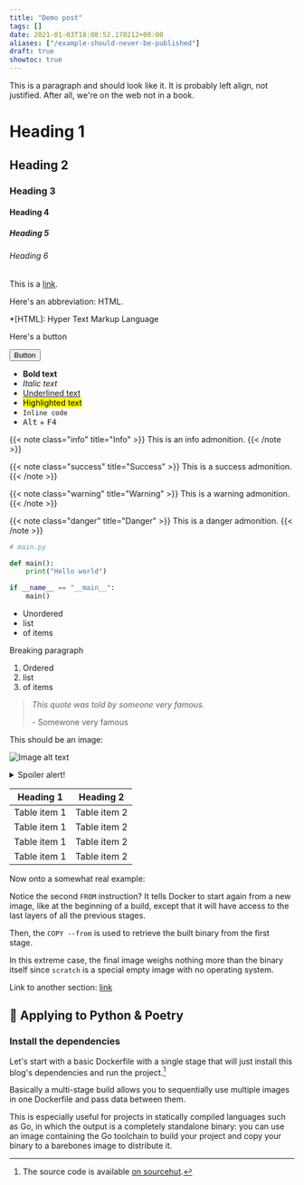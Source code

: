 ```yaml
---
title: "Demo post"
tags: []
date: 2021-01-03T18:08:52.170212+00:00
aliases: ["/example-should-never-be-published"]
draft: true
showtoc: true
---
```

This is a paragraph and should look like it. It is probably left align, not justified. After all, we're on the web not in a book.

# Heading 1
## Heading 2
### Heading 3
#### Heading 4
##### Heading 5
###### Heading 6

This is a [link](#).

Here's an abbreviation: HTML.

*[HTML]: Hyper Text Markup Language

Here's a button

[<button>Button</button>](#)

* **Bold text**
* *Italic text*
*  <u>Underlined text</u>
*  <mark>Highlighted text</mark>
*  <code>Inline code</code>
*  <kbd>Alt</kbd> + <kbd>F4</kbd>

{{< note class="info" title="Info" >}}
This is an info admonition.
{{< /note >}}

{{< note class="success" title="Success" >}}
This is a success admonition.
{{< /note >}}

{{< note class="warning" title="Warning" >}}
This is a warning admonition.
{{< /note >}}

{{< note class="danger" title="Danger" >}}
This is a danger admonition.
{{< /note >}}

```python {hl_lines="1 3"}
# main.py

def main():
    print("Hello world")

if __name__ == "__main__":
    main()
```

* Unordered
* list
* of items

Breaking paragraph

1. Ordered
2. list
2. of items

> *This quote was told by someone very famous.*
>
> \- Somewone very famous

This should be an image:

![Image alt text](32.png)

<details>
  <summary>Spoiler alert!</summary>
  <p>Some text. 🙂</p>
</details>

| Heading 1 | Heading 2 |
|-----------|-----------|
| Table item 1 | Table item 2 |
| Table item 1 | Table item 2 |
| Table item 1 | Table item 2 |
| Table item 1 | Table item 2 |

Now onto a somewhat real example:

Notice the second `FROM` instruction? It tells Docker to start again from a new image, like at the beginning of a build, except that it will have access to the last layers of all the previous stages.

Then, the `COPY --from` is used to retrieve the built binary from the first stage.

In this extreme case, the final image weighs nothing more than the binary itself since `scratch` is a special empty image with no operating system.

Link to another section: [link](#-applying-to-python--poetry)

## 🐍 Applying to Python & Poetry 
### Install the dependencies

Let's start with a basic Dockerfile with a single stage that will just install this blog's dependencies and run the project.[^blog]

[^blog]: The source code is available [on sourcehut](https://git.augendre.info/gaugendre/blog).

Basically a multi-stage build allows you to sequentially use multiple images in one Dockerfile and pass data between them.

This is especially useful for projects in statically compiled languages such as Go, in which the output is a completely standalone binary: you can use an image containing the Go toolchain to build your project and copy your binary to a barebones image to distribute it.
